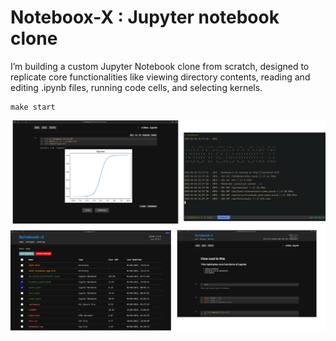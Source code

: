 # Noteboox-X : Jupyter notebook clone

I’m building a custom Jupyter Notebook clone from scratch, designed to replicate core functionalities like viewing directory contents, reading and editing .ipynb files, running code cells, and selecting kernels.

```
make start
```

![Demo](docs/ss.png)
